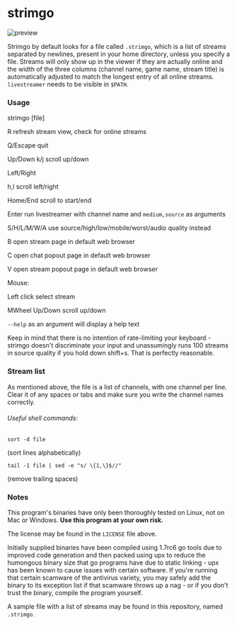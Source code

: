 # strimgo

![preview](https://i.imgur.com/b4XASwv.png)

Strimgo by default looks for a file called `.strimgo`, which is a list of streams separated by newlines, present in your home directory, unless you specify a file. Streams will only show up in the viewer if they are actually online and the width of the three columns (channel name, game name, stream title) is automatically adjusted to match the longest entry of all online streams. `livestreamer` needs to be visible in `$PATH`.

### Usage

strimgo [file]


R               refresh stream view, check for online streams

Q/Escape        quit

Up/Down k/j     scroll up/down

Left/Right

h,l             scroll left/right

Home/End        scroll to start/end


Enter           run livestreamer with channel name and `medium,source` as arguments

S/H/L/M/W/A     use source/high/low/mobile/worst/audio quality instead

B               open stream page in default web browser

C               open chat popout page in default web browser

V               open stream popout page in default web browser


Mouse:

Left click      select stream

MWheel Up/Down  scroll up/down


`--help` as an argument will display a help text

Keep in mind that there is no intention of rate-limiting your keyboard - strimgo doesn't discriminate your input and unassumingly runs 100 streams in source quality if you hold down shift+s. That is perfectly reasonable.

### Stream list

As mentioned above, the file is a list of channels, with one channel per line. Clear it of any spaces or tabs and make sure you write the channel names correctly.

###### Useful shell commands:

    sort -d file

(sort lines alphabetically)

    tail -1 file | sed -e "s/ \{1,\}$//"

(remove trailing spaces)

### Notes

This program's binaries have only been thoroughly tested on Linux, not on Mac or Windows. **Use this program at your own risk.**

The license may be found in the `LICENSE` file above.

Initially supplied binaries have been compiled using 1.7rc6 go tools due to improved code generation and then packed using upx to reduce the humongous binary size that go programs have due to static linking - upx has been known to cause issues with certain software. If you're running that certain scamware of the antivirus variety, you may safely add the binary to its exception list if that scamware throws up a nag - or if you don't trust the binary, compile the program yourself.

A sample file with a list of streams may be found in this repository, named `.strimgo`.
